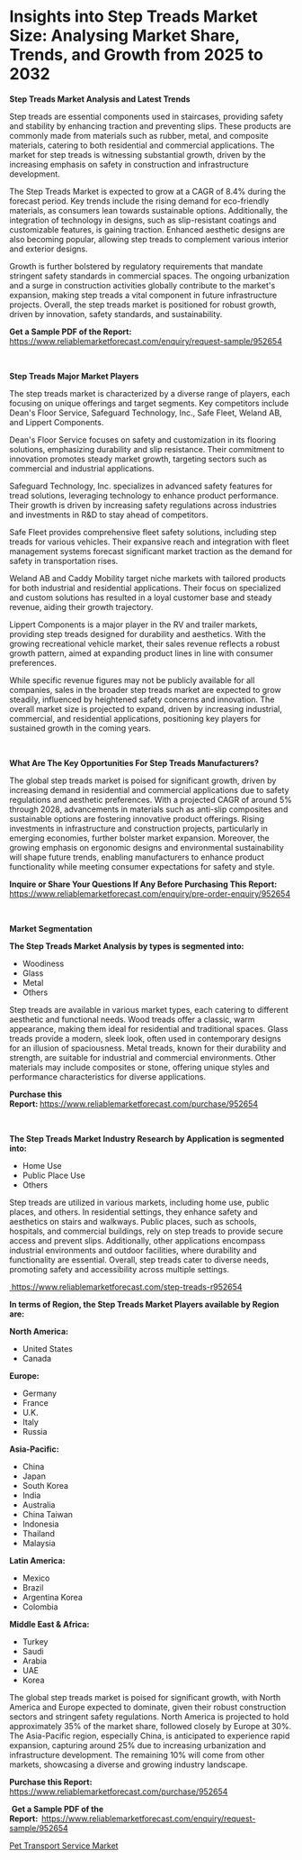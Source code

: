 <p><h1>Insights into Step Treads Market Size: Analysing Market Share, Trends, and Growth from 2025 to 2032</h1></p><p><strong>Step Treads Market Analysis and Latest Trends</strong></p>
<p><p>Step treads are essential components used in staircases, providing safety and stability by enhancing traction and preventing slips. These products are commonly made from materials such as rubber, metal, and composite materials, catering to both residential and commercial applications. The market for step treads is witnessing substantial growth, driven by the increasing emphasis on safety in construction and infrastructure development. </p><p>The Step Treads Market is expected to grow at a CAGR of 8.4% during the forecast period. Key trends include the rising demand for eco-friendly materials, as consumers lean towards sustainable options. Additionally, the integration of technology in designs, such as slip-resistant coatings and customizable features, is gaining traction. Enhanced aesthetic designs are also becoming popular, allowing step treads to complement various interior and exterior designs.</p><p>Growth is further bolstered by regulatory requirements that mandate stringent safety standards in commercial spaces. The ongoing urbanization and a surge in construction activities globally contribute to the market's expansion, making step treads a vital component in future infrastructure projects. Overall, the step treads market is positioned for robust growth, driven by innovation, safety standards, and sustainability.</p></p>
<p><strong>Get a Sample PDF of the Report:&nbsp;</strong> <a href="https://www.reliablemarketforecast.com/enquiry/request-sample/952654?utm_campaign=2752&utm_medium=2&utm_source=Github&utm_content=ia&utm_term=06032025&utm_id=step-treads">https://www.reliablemarketforecast.com/enquiry/request-sample/952654</a></p>
<p>&nbsp;</p>
<p><strong>Step Treads Major Market Players</strong></p>
<p><p>The step treads market is characterized by a diverse range of players, each focusing on unique offerings and target segments. Key competitors include Dean's Floor Service, Safeguard Technology, Inc., Safe Fleet, Weland AB, and Lippert Components. </p><p>Dean's Floor Service focuses on safety and customization in its flooring solutions, emphasizing durability and slip resistance. Their commitment to innovation promotes steady market growth, targeting sectors such as commercial and industrial applications.</p><p>Safeguard Technology, Inc. specializes in advanced safety features for tread solutions, leveraging technology to enhance product performance. Their growth is driven by increasing safety regulations across industries and investments in R&D to stay ahead of competitors.</p><p>Safe Fleet provides comprehensive fleet safety solutions, including step treads for various vehicles. Their expansive reach and integration with fleet management systems forecast significant market traction as the demand for safety in transportation rises.</p><p>Weland AB and Caddy Mobility target niche markets with tailored products for both industrial and residential applications. Their focus on specialized and custom solutions has resulted in a loyal customer base and steady revenue, aiding their growth trajectory.</p><p>Lippert Components is a major player in the RV and trailer markets, providing step treads designed for durability and aesthetics. With the growing recreational vehicle market, their sales revenue reflects a robust growth pattern, aimed at expanding product lines in line with consumer preferences.</p><p>While specific revenue figures may not be publicly available for all companies, sales in the broader step treads market are expected to grow steadily, influenced by heightened safety concerns and innovation. The overall market size is projected to expand, driven by increasing industrial, commercial, and residential applications, positioning key players for sustained growth in the coming years.</p></p>
<p>&nbsp;</p>
<p><strong>What Are The Key Opportunities For Step Treads Manufacturers?</strong></p>
<p><p>The global step treads market is poised for significant growth, driven by increasing demand in residential and commercial applications due to safety regulations and aesthetic preferences. With a projected CAGR of around 5% through 2028, advancements in materials such as anti-slip composites and sustainable options are fostering innovative product offerings. Rising investments in infrastructure and construction projects, particularly in emerging economies, further bolster market expansion. Moreover, the growing emphasis on ergonomic designs and environmental sustainability will shape future trends, enabling manufacturers to enhance product functionality while meeting consumer expectations for safety and style.</p></p>
<p><strong>Inquire or Share Your Questions If Any Before Purchasing This Report:</strong> <a href="https://www.reliablemarketforecast.com/enquiry/pre-order-enquiry/952654?utm_campaign=2752&utm_medium=2&utm_source=Github&utm_content=ia&utm_term=06032025&utm_id=step-treads">https://www.reliablemarketforecast.com/enquiry/pre-order-enquiry/952654</a></p>
<p>&nbsp;</p>
<p><strong>Market Segmentation</strong></p>
<p><strong>The Step Treads Market Analysis by types is segmented into:</strong></p>
<p><ul><li>Woodiness</li><li>Glass</li><li>Metal</li><li>Others</li></ul></p>
<p><p>Step treads are available in various market types, each catering to different aesthetic and functional needs. Wood treads offer a classic, warm appearance, making them ideal for residential and traditional spaces. Glass treads provide a modern, sleek look, often used in contemporary designs for an illusion of spaciousness. Metal treads, known for their durability and strength, are suitable for industrial and commercial environments. Other materials may include composites or stone, offering unique styles and performance characteristics for diverse applications.</p></p>
<p><strong>Purchase this Report:&nbsp;</strong><a href="https://www.reliablemarketforecast.com/purchase/952654?utm_campaign=2752&utm_medium=2&utm_source=Github&utm_content=ia&utm_term=06032025&utm_id=step-treads">https://www.reliablemarketforecast.com/purchase/952654</a></p>
<p>&nbsp;</p>
<p><strong>The Step Treads Market Industry Research by Application is segmented into:</strong></p>
<p><ul><li>Home Use</li><li>Public Place Use</li><li>Others</li></ul></p>
<p><p>Step treads are utilized in various markets, including home use, public places, and others. In residential settings, they enhance safety and aesthetics on stairs and walkways. Public places, such as schools, hospitals, and commercial buildings, rely on step treads to provide secure access and prevent slips. Additionally, other applications encompass industrial environments and outdoor facilities, where durability and functionality are essential. Overall, step treads cater to diverse needs, promoting safety and accessibility across multiple settings.</p></p>
<p><a href="https://www.reliablemarketforecast.com/step-treads-r952654?utm_campaign=2752&utm_medium=2&utm_source=Github&utm_content=ia&utm_term=06032025&utm_id=step-treads">&nbsp;https://www.reliablemarketforecast.com/step-treads-r952654</a></p>
<p><strong>In terms of Region, the Step Treads Market Players available by Region are:</strong></p>
<p>
    <p> <strong> North America: </strong>
        <ul>
            <li>United States</li>
            <li>Canada</li>
        </ul>
        </p> 
    <p> <strong> Europe: </strong>
        <ul>
            <li>Germany</li>
            <li>France</li>
            <li>U.K.</li>
            <li>Italy</li>
            <li>Russia</li>
        </ul>
        </p> 
    <p> <strong> Asia-Pacific: </strong>
        <ul>
            <li>China</li>
            <li>Japan</li>
            <li>South Korea</li>
            <li>India</li>
            <li>Australia</li>
            <li>China Taiwan</li>
            <li>Indonesia</li>
            <li>Thailand</li>
            <li>Malaysia</li>
        </ul>
        </p> 
    <p> <strong> Latin America: </strong>
        <ul>
            <li>Mexico</li>
            <li>Brazil</li>
            <li>Argentina Korea</li>
            <li>Colombia</li>
        </ul>
        </p> 
    <p> <strong> Middle East & Africa: </strong>
        <ul>
            <li>Turkey</li>
            <li>Saudi</li>
            <li>Arabia</li>
            <li>UAE</li>
            <li>Korea</li>
        </ul>
    </p>
    </p>
<p><p>The global step treads market is poised for significant growth, with North America and Europe expected to dominate, given their robust construction sectors and stringent safety regulations. North America is projected to hold approximately 35% of the market share, followed closely by Europe at 30%. The Asia-Pacific region, especially China, is anticipated to experience rapid expansion, capturing around 25% due to increasing urbanization and infrastructure development. The remaining 10% will come from other markets, showcasing a diverse and growing industry landscape.</p></p>
<p><strong>Purchase this Report: </strong><a href="https://www.reliablemarketforecast.com/purchase/952654?utm_campaign=2752&utm_medium=2&utm_source=Github&utm_content=ia&utm_term=06032025&utm_id=step-treads">https://www.reliablemarketforecast.com/purchase/952654</a></p>
<p>&nbsp;<strong>Get a Sample PDF of the Report:&nbsp;&nbsp;</strong><a href="https://www.reliablemarketforecast.com/enquiry/request-sample/952654?utm_campaign=2752&utm_medium=2&utm_source=Github&utm_content=ia&utm_term=06032025&utm_id=step-treads">https://www.reliablemarketforecast.com/enquiry/request-sample/952654</a></p>
<p><strong></strong></p>
<p><p><a href="https://github.com/qetelosooya/Market-Research-Report-List-1/blob/main/pet-transport-service-market.md?utm_campaign=2752&utm_medium=2&utm_source=Github&utm_content=ia&utm_term=06032025&utm_id=step-treads">Pet Transport Service Market</a></p></p>